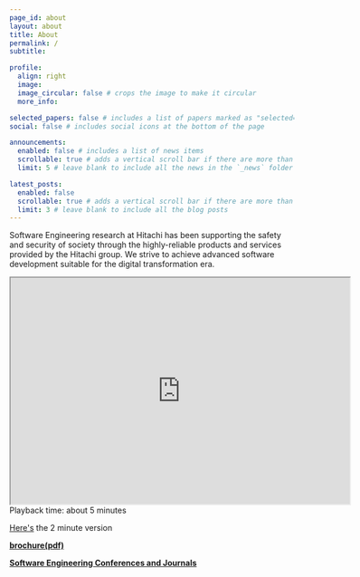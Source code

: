 ```yaml
---
page_id: about
layout: about
title: About
permalink: /
subtitle:

profile:
  align: right
  image:
  image_circular: false # crops the image to make it circular
  more_info:

selected_papers: false # includes a list of papers marked as "selected={true}"
social: false # includes social icons at the bottom of the page

announcements:
  enabled: false # includes a list of news items
  scrollable: true # adds a vertical scroll bar if there are more than 3 news items
  limit: 5 # leave blank to include all the news in the `_news` folder

latest_posts:
  enabled: false
  scrollable: true # adds a vertical scroll bar if there are more than 3 new posts items
  limit: 3 # leave blank to include all the blog posts
---
```


Software Engineering research at Hitachi has been supporting the safety and security of society through the highly-reliable products and services provided by the Hitachi group. We strive to achieve advanced software development suitable for the digital transformation era.

<div>
<iframe width="600" height="400" src="https://www.youtube.com/embed/VV4KXtKip1o"></iframe>
</div>
Playback time: about 5 minutes

[Here's](<https://www.youtube.com/watch?v=1RDdBRm3yco>) the 2 minute version

**[brochure(pdf)](https://hitachi-dx-engineering-research.github.io/pdf/2024DXEngineering.pdf)**

**[Software Engineering Conferences and Journals](confAndJournals.html)**
